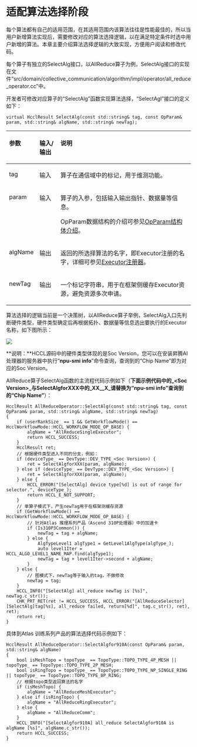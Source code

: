 # 适配算法选择阶段<a name="ZH-CN_TOPIC_0000001904826482"></a>

每个算法都有自己的适用范围，在其适用范围内该算法往往是性能最佳的，所以当用户新增算法实现后，需要修改对应的算法选择逻辑，以在满足特定条件时选中用户新增的算法。本章主要介绍算法选择逻辑的大致实现，方便用户阅读和修改代码。

每个算子有独立的SelectAlg接口，以AllReduce算子为例，SelectAlg接口的实现在文件“src/domain/collective\_communication/algorithm/impl/operator/all\_reduce\_operator.cc”中。

开发者可修改对应算子的“SelectAlg”函数实现算法选择，“SelectAgl”接口的定义如下：

```
virtual HcclResult SelectAlg(const std::string& tag, const OpParam& param, std::string& algName, std::string& newTag);
```

<a name="table827101275518"></a>
<table><thead align="left"><tr id="row429121265517"><th class="cellrowborder" valign="top" width="14.261426142614262%" id="mcps1.1.4.1.1"><p id="p1329121214558"><a name="p1329121214558"></a><a name="p1329121214558"></a>参数</p>
</th>
<th class="cellrowborder" valign="top" width="11.48114811481148%" id="mcps1.1.4.1.2"><p id="p10230141454318"><a name="p10230141454318"></a><a name="p10230141454318"></a>输入/输出</p>
</th>
<th class="cellrowborder" valign="top" width="74.25742574257426%" id="mcps1.1.4.1.3"><p id="p83121275519"><a name="p83121275519"></a><a name="p83121275519"></a>说明</p>
</th>
</tr>
</thead>
<tbody><tr id="row1131131265511"><td class="cellrowborder" valign="top" width="14.261426142614262%" headers="mcps1.1.4.1.1 "><p id="p191061137121320"><a name="p191061137121320"></a><a name="p191061137121320"></a>tag</p>
</td>
<td class="cellrowborder" valign="top" width="11.48114811481148%" headers="mcps1.1.4.1.2 "><p id="p16105133721316"><a name="p16105133721316"></a><a name="p16105133721316"></a>输入</p>
</td>
<td class="cellrowborder" valign="top" width="74.25742574257426%" headers="mcps1.1.4.1.3 "><p id="p10105143741311"><a name="p10105143741311"></a><a name="p10105143741311"></a>算子在通信域中的标记，用于维测功能。</p>
</td>
</tr>
<tr id="row18118485118"><td class="cellrowborder" valign="top" width="14.261426142614262%" headers="mcps1.1.4.1.1 "><p id="p11104837101311"><a name="p11104837101311"></a><a name="p11104837101311"></a>param</p>
</td>
<td class="cellrowborder" valign="top" width="11.48114811481148%" headers="mcps1.1.4.1.2 "><p id="p8103173701314"><a name="p8103173701314"></a><a name="p8103173701314"></a>输入</p>
</td>
<td class="cellrowborder" valign="top" width="74.25742574257426%" headers="mcps1.1.4.1.3 "><p id="p151038375137"><a name="p151038375137"></a><a name="p151038375137"></a>算子的入参，包括输入输出指针、数据量等信息。</p>
<p id="p46091429145913"><a name="p46091429145913"></a><a name="p46091429145913"></a>OpParam数据结构的介绍可参见<a href="算法开发总体介绍.md#section473371725113">OpParam结构体介绍</a>。</p>
</td>
</tr>
<tr id="row191899195459"><td class="cellrowborder" valign="top" width="14.261426142614262%" headers="mcps1.1.4.1.1 "><p id="p131025371133"><a name="p131025371133"></a><a name="p131025371133"></a>algName</p>
</td>
<td class="cellrowborder" valign="top" width="11.48114811481148%" headers="mcps1.1.4.1.2 "><p id="p191021937151315"><a name="p191021937151315"></a><a name="p191021937151315"></a>输出</p>
</td>
<td class="cellrowborder" valign="top" width="74.25742574257426%" headers="mcps1.1.4.1.3 "><p id="p3101437131315"><a name="p3101437131315"></a><a name="p3101437131315"></a>返回的所选择算法的名字，即Executor注册的名字，详细可参见<a href="算法开发总体介绍.md#section5930182155119">Executor注册器</a>。</p>
</td>
</tr>
<tr id="row1576074985117"><td class="cellrowborder" valign="top" width="14.261426142614262%" headers="mcps1.1.4.1.1 "><p id="p2076016494512"><a name="p2076016494512"></a><a name="p2076016494512"></a>newTag</p>
</td>
<td class="cellrowborder" valign="top" width="11.48114811481148%" headers="mcps1.1.4.1.2 "><p id="p5761144910517"><a name="p5761144910517"></a><a name="p5761144910517"></a>输出</p>
</td>
<td class="cellrowborder" valign="top" width="74.25742574257426%" headers="mcps1.1.4.1.3 "><p id="p197619498511"><a name="p197619498511"></a><a name="p197619498511"></a>一个标记字符串，用于在框架侧缓存Executor资源，避免资源多次申请。</p>
</td>
</tr>
</tbody>
</table>

算法选择的逻辑当前是一个决策树，以AllReduce算子举例，SelectAlg入口先判断硬件类型，硬件类型确定后再根据拓扑、数据量等信息选出要执行的Executor名称，如下图所示：

![](figures/allreduce-8.png)

**说明：**HCCL源码中的硬件类型体现的是Soc Version，您可以在安装昇腾AI处理器的服务器中执行“**npu-smi info**”命令查询，查询到的“Chip Name”即为对应的Soc Version。

AllReduce算子SelectAlg函数的主流程代码示例如下（**下面示例代码中的_<Soc Version\>_与SelectAlgforXXX中的_XX__X_请替换为“npu-smi info”查询到的“Chip Name”**）：

```
HcclResult AllReduceOperator::SelectAlg(const std::string& tag, const OpParam& param, std::string& algName, std::string& newTag)
{
    if (userRankSize_ == 1 && GetWorkflowMode() == HcclWorkflowMode::HCCL_WORKFLOW_MODE_OP_BASE) {
        algName = "AllReduceSingleExecutor";
        return HCCL_SUCCESS;
    }
    HcclResult ret;
    // 根据硬件类型进入不同的分支，例如：
    if (deviceType_ == DevType::DEV_TYPE_<Soc Version>) {
        ret = SelectAlgforXXX(param, algName);
    } else if (deviceType_ == DevType::DEV_TYPE_<Soc Version>) {
        ret = SelectAlgforXXX(param, algName);
    } else {
        HCCL_ERROR("[SelectAlg] device type[%d] is out of range for selector.", deviceType_);
        return HCCL_E_NOT_SUPPORT;
    }
    // 单算子模式下，产生newTag用于在框架测缓存资源
    if (GetWorkflowMode() == HcclWorkflowMode::HCCL_WORKFLOW_MODE_OP_BASE) {
        // 针对Atlas 推理系列产品（Ascend 310P处理器）中的加速卡
        if (Is310P3Common()) {
            newTag = tag + algName;
        } else {
            AlgTypeLevel1 algType1 = GetLevel1AlgType(algType_);
            auto level1Iter = HCCL_ALGO_LEVEL1_NAME_MAP.find(algType1);
            newTag = tag + level1Iter->second + algName;
        }
    } else {
        // 图模式下，newTag等于输入的tag，不做修改
        newTag = tag;
    }
    HCCL_INFO("[SelectAlg] all_reduce newTag is [%s]", newTag.c_str());
    CHK_PRT_RET(ret != HCCL_SUCCESS, HCCL_ERROR("[AllReduceSelector][SelectAlg]tag[%s], all_reduce failed, return[%d]", tag.c_str(), ret), ret);
    return ret;
}
```

具体到Atlas 训练系列产品的算法选择代码示例如下：

```
HcclResult AllReduceOperator::SelectAlgfor910A(const OpParam& param, std::string& algName)
{
    bool isMeshTopo = topoType_ == TopoType::TOPO_TYPE_4P_MESH || topoType_ == TopoType::TOPO_TYPE_2P_MESH;
    bool isRingTopo = topoType_ == TopoType::TOPO_TYPE_NP_SINGLE_RING || topoType_ == TopoType::TOPO_TYPE_8P_RING;
    // 根据topo类型返回算法的名字
    if (isMeshTopo) {
        algName = "AllReduceMeshExecutor";
    } else if (isRingTopo) {
        algName = "AllReduceRingExecutor";
    } else {
        algName = "AllReduceComm";
    }
    HCCL_INFO("[SelectAlgfor910A] all_reduce SelectAlgfor910A is algName [%s]", algName.c_str());
    return HCCL_SUCCESS;
}
```


